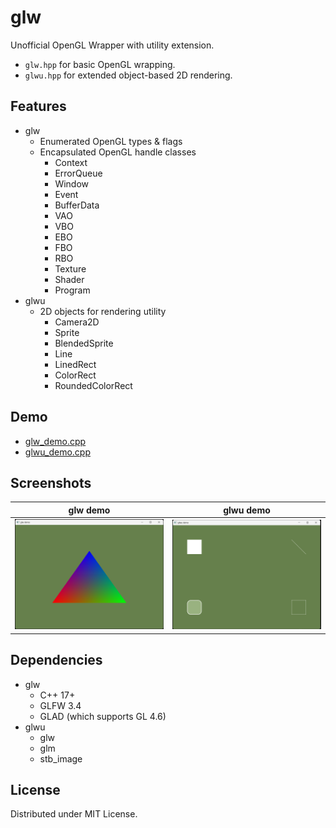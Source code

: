 # glw
Unofficial OpenGL Wrapper with utility extension.  
- `glw.hpp` for basic OpenGL wrapping.  
- `glwu.hpp` for extended object-based 2D rendering.  

## Features
- glw
  - Enumerated OpenGL types & flags
  - Encapsulated OpenGL handle classes
    - Context
    - ErrorQueue
    - Window
    - Event
    - BufferData
    - VAO
    - VBO
    - EBO
    - FBO
    - RBO
    - Texture
    - Shader
    - Program
- glwu
  - 2D objects for rendering utility
    - Camera2D
    - Sprite
    - BlendedSprite
    - Line
    - LinedRect
    - ColorRect
    - RoundedColorRect

## Demo
- [glw_demo.cpp](demo/glw_demo.cpp)
- [glwu_demo.cpp](demo/glwu_demo.cpp)

## Screenshots
| glw demo  | glwu demo |
| ------------- | ------------- |
| <img src='screenshot/screenshot_glw_demo.png' width='500'>  |<img src='screenshot/screenshot_glwu_demo.png' width='500'>  |

## Dependencies
- glw
  - C++ 17+
  - GLFW 3.4
  - GLAD (which supports GL 4.6)
- glwu
  - glw
  - glm
  - stb_image

## License
Distributed under MIT License.
